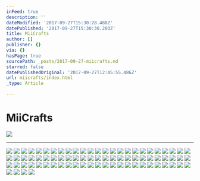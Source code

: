 ```yaml
---
inFeed: true
description: ''
dateModified: '2017-09-27T15:30:28.488Z'
datePublished: '2017-09-27T15:30:30.203Z'
title: MiiCrafts
author: []
publisher: {}
via: {}
hasPage: true
sourcePath: _posts/2017-09-27-miicrafts.md
starred: false
datePublishedOriginal: '2017-09-27T12:45:55.486Z'
url: miicrafts/index.html
_type: Article

---
```

# **MiiCrafts**
![](https://the-grid-user-content.s3-us-west-2.amazonaws.com/9289886a-9383-4a16-8b44-21fdead3ae5c.jpg)

---

![](https://the-grid-user-content.s3-us-west-2.amazonaws.com/426ce81c-4d3a-46d7-bd16-9733ea403668.jpg)
![](https://the-grid-user-content.s3-us-west-2.amazonaws.com/60e129bd-1d2c-4fdd-b70e-847b0b18e1d6.jpg)
![](https://the-grid-user-content.s3-us-west-2.amazonaws.com/d2dbfb65-dae3-4589-b4c7-b3f22f0c355a.jpg)
![](https://the-grid-user-content.s3-us-west-2.amazonaws.com/f3d08052-110d-4bdd-ae22-b9fd3b9170fd.jpg)
![](https://the-grid-user-content.s3-us-west-2.amazonaws.com/ae45eab5-09e4-46c9-a6ad-02a9ea797078.jpg)
![](https://the-grid-user-content.s3-us-west-2.amazonaws.com/876087ea-ab45-47fe-adf5-cc60cc39e739.jpg)
![](https://the-grid-user-content.s3-us-west-2.amazonaws.com/ecbcf8fa-72db-4393-bfac-a81387e5581b.jpg)
![](https://the-grid-user-content.s3-us-west-2.amazonaws.com/122e6587-58af-4b42-a0e5-8a52bd6686c7.jpg)
![](https://the-grid-user-content.s3-us-west-2.amazonaws.com/1c7d5d07-20df-4d6b-868c-8c03e2a55499.jpg)
![](https://the-grid-user-content.s3-us-west-2.amazonaws.com/32f8a77c-acb1-4daf-b92b-bd72c802b3a9.jpg)
![](https://the-grid-user-content.s3-us-west-2.amazonaws.com/8d263016-fdfb-47e9-8583-52b24ce7d5bd.jpg)
![](https://the-grid-user-content.s3-us-west-2.amazonaws.com/0529e432-58b8-4a23-bc88-c197a6e32a30.jpg)
![](https://the-grid-user-content.s3-us-west-2.amazonaws.com/94c22fbb-27bb-4360-809c-234741f9eaf7.jpg)
![](https://the-grid-user-content.s3-us-west-2.amazonaws.com/98c0680d-e260-4ba9-9269-dca3b3aed54e.jpg)
![](https://the-grid-user-content.s3-us-west-2.amazonaws.com/6f561540-10de-43a3-9e3e-7ae881d70698.jpg)
![](https://the-grid-user-content.s3-us-west-2.amazonaws.com/29df57d8-93c6-4ca4-965d-9602ad1ac4ea.jpg)
![](https://the-grid-user-content.s3-us-west-2.amazonaws.com/a704135f-1935-4566-9ce2-0de875b27fa7.jpg)
![](https://the-grid-user-content.s3-us-west-2.amazonaws.com/46d6e44b-81ca-461e-b4ce-a53bc751f38d.jpg)
![](https://the-grid-user-content.s3-us-west-2.amazonaws.com/6cb4b818-cbef-494c-8509-466748b2a58c.jpg)
![](https://the-grid-user-content.s3-us-west-2.amazonaws.com/efb15d48-3350-42c3-bf6a-945ff1a7c953.jpg)
![](https://the-grid-user-content.s3-us-west-2.amazonaws.com/ab4aa90f-d189-4298-9f83-270aba85f0ce.jpg)
![](https://the-grid-user-content.s3-us-west-2.amazonaws.com/00812d7f-a633-4998-ac16-da9e2be4aaac.jpg)
![](https://s3-us-west-2.amazonaws.com/the-grid-img/p/7195ae6fc1eee4de9d02060fde1eb1533d14e26e.jpg)
![](https://the-grid-user-content.s3-us-west-2.amazonaws.com/514cee18-4b40-49a0-bfea-1dfe0ee4748e.jpg)
![](https://the-grid-user-content.s3-us-west-2.amazonaws.com/b179d7ab-9249-47df-9ff2-e55697c219f6.jpg)
![](https://the-grid-user-content.s3-us-west-2.amazonaws.com/c15dcb0a-f789-462e-9f77-a9b4875be029.jpg)
![](https://the-grid-user-content.s3-us-west-2.amazonaws.com/f0f50f4e-f7ba-49ad-846a-783db8975038.jpg)
![](https://the-grid-user-content.s3-us-west-2.amazonaws.com/c9304f0b-a4a2-4573-85a3-6c7a1fb8f93f.jpg)
![](https://the-grid-user-content.s3-us-west-2.amazonaws.com/493ae17d-60d6-41df-8e02-85e60f6910dc.jpg)
![](https://the-grid-user-content.s3-us-west-2.amazonaws.com/8934e224-e65d-4a89-a0a9-ae6508c2ea1d.jpg)
![](https://the-grid-user-content.s3-us-west-2.amazonaws.com/e605f616-9584-4fa2-9f55-ee823e016109.jpg)
![](https://the-grid-user-content.s3-us-west-2.amazonaws.com/433bed20-3754-4144-85f3-30911c21fed2.jpg)
![](https://the-grid-user-content.s3-us-west-2.amazonaws.com/8e61bd7f-9226-44d3-9c2d-52d97ac4aa03.jpg)
![](https://the-grid-user-content.s3-us-west-2.amazonaws.com/28b857fc-f25c-40b8-802c-223c1d8c3033.jpg)
![](https://the-grid-user-content.s3-us-west-2.amazonaws.com/a984abd5-bf55-427f-9987-55c5619f8580.jpg)
![](https://the-grid-user-content.s3-us-west-2.amazonaws.com/f5583771-4c5e-4e90-8552-3df02086516f.jpg)
![](https://the-grid-user-content.s3-us-west-2.amazonaws.com/bd96fe0d-5e92-4760-83d8-c2cba2136971.jpg)
![](https://the-grid-user-content.s3-us-west-2.amazonaws.com/04c0e8f8-3715-4735-8a0c-cad34b8a81c4.jpg)
![](https://the-grid-user-content.s3-us-west-2.amazonaws.com/ea1e61b2-0d8b-4244-aa6d-1254f77729f5.jpg)
![](https://the-grid-user-content.s3-us-west-2.amazonaws.com/1ce5ce8d-5d32-44b3-9e63-6b6b4c2ae252.jpg)
![](https://the-grid-user-content.s3-us-west-2.amazonaws.com/cb287c8a-c048-4337-8a70-1fb380642dd3.jpg)
![](https://the-grid-user-content.s3-us-west-2.amazonaws.com/8570ef58-df04-442b-8cf2-ed0e8f46fdb1.jpg)
![](https://the-grid-user-content.s3-us-west-2.amazonaws.com/f80085b6-56bd-45af-8bb5-9d1d5a98e18e.jpg)
![](https://the-grid-user-content.s3-us-west-2.amazonaws.com/f370abd2-1886-4a66-9798-d3aed7f9442e.jpg)
![](https://the-grid-user-content.s3-us-west-2.amazonaws.com/505d3754-8437-4365-9d52-ff2d958e68e0.jpg)
![](https://the-grid-user-content.s3-us-west-2.amazonaws.com/0a2b361e-a7a4-4fb0-ace5-8c52f7759bf0.jpg)
![](https://the-grid-user-content.s3-us-west-2.amazonaws.com/e74305b7-3006-45c7-9d3a-530ddfd0088b.jpg)
![](https://the-grid-user-content.s3-us-west-2.amazonaws.com/2b743722-68cc-48d3-aa7d-8655e26a9cce.jpg)
![](https://the-grid-user-content.s3-us-west-2.amazonaws.com/a136ae74-d06d-4af7-a567-23796e4633e5.png)
![](https://the-grid-user-content.s3-us-west-2.amazonaws.com/4fbcf191-c465-4924-8f9a-776404c52889.jpg)
![](https://the-grid-user-content.s3-us-west-2.amazonaws.com/2b932484-ee8c-404d-9916-5c67be2ad888.jpg)
![](https://the-grid-user-content.s3-us-west-2.amazonaws.com/ee6d1f72-6df3-4f07-a12f-0b3f2bdf310d.jpg)
![](https://the-grid-user-content.s3-us-west-2.amazonaws.com/87a511bf-91c4-4351-bf7d-ae96e47dcc2d.jpg)
![](https://the-grid-user-content.s3-us-west-2.amazonaws.com/e1a7a1d9-9a5e-417a-9ad3-86088d3ed1fe.jpg)
![](https://the-grid-user-content.s3-us-west-2.amazonaws.com/95b981f9-65da-4893-b682-761a04e549d9.jpg)
![](https://the-grid-user-content.s3-us-west-2.amazonaws.com/53298231-6b90-42fe-98ac-e9abc06ccc28.jpg)
![](https://the-grid-user-content.s3-us-west-2.amazonaws.com/e876555c-ebcc-4ebd-95be-ac21bacabdeb.jpg)
![](https://the-grid-user-content.s3-us-west-2.amazonaws.com/c011d314-6ddd-49e7-ac04-776b4e3ca3b2.jpg)
![](https://the-grid-user-content.s3-us-west-2.amazonaws.com/f1f8ebe0-0810-44ff-a3e8-7d9c537bd94b.png)
![](https://the-grid-user-content.s3-us-west-2.amazonaws.com/035e22c8-1ebc-4b4e-ba2c-19d51849401c.jpg)
![](https://the-grid-user-content.s3-us-west-2.amazonaws.com/9c29e6d7-97c7-415b-baf1-aa8a39863aac.jpg)
![](https://the-grid-user-content.s3-us-west-2.amazonaws.com/c3257a9f-08ec-4f63-aa0e-d5ea4a86cfa2.jpg)
![](https://the-grid-user-content.s3-us-west-2.amazonaws.com/d617936f-f46e-47d3-93eb-9643bb0fcc68.jpg)
![](https://the-grid-user-content.s3-us-west-2.amazonaws.com/c69390dc-6367-4d56-bcc2-aa18afdc7b7b.jpg)
![](https://the-grid-user-content.s3-us-west-2.amazonaws.com/1f195654-0b75-46f2-9f32-d2a14bcbf6d9.jpg)
![](https://the-grid-user-content.s3-us-west-2.amazonaws.com/f7c46462-fa22-45b3-85ed-2d6fa30df09f.jpg)
![](https://the-grid-user-content.s3-us-west-2.amazonaws.com/f8722775-ce08-474a-93b9-a6faa55db276.jpg)
![](https://the-grid-user-content.s3-us-west-2.amazonaws.com/b74605b7-3ed2-4ed8-8af2-3ce4d58841f3.jpg)
![](https://the-grid-user-content.s3-us-west-2.amazonaws.com/390071c1-03b9-4ca1-b52f-020d1ab37062.jpg)
![](https://the-grid-user-content.s3-us-west-2.amazonaws.com/68684395-e62c-4881-991c-5bc114a3af82.jpg)
![](https://the-grid-user-content.s3-us-west-2.amazonaws.com/e2088c02-302c-45f9-926a-6dbdbb1a0aac.jpg)
![](https://the-grid-user-content.s3-us-west-2.amazonaws.com/6f149133-939f-4056-bdc2-395a9f39eb5e.jpg)
![](https://the-grid-user-content.s3-us-west-2.amazonaws.com/0ecad04a-9735-4648-8280-1fe20f6dfa6f.jpg)
![](https://the-grid-user-content.s3-us-west-2.amazonaws.com/738f6671-037f-4357-995c-25bb4b2d2cc8.jpg)
![](https://the-grid-user-content.s3-us-west-2.amazonaws.com/4b99aa8f-7730-415f-917d-14d2cbd2a198.jpg)
![](https://the-grid-user-content.s3-us-west-2.amazonaws.com/18621337-6599-428e-9f09-70c25a3e4731.jpg)
![](https://the-grid-user-content.s3-us-west-2.amazonaws.com/ce7c602f-a42d-4783-bd02-766508d4d6cd.jpg)
![](https://the-grid-user-content.s3-us-west-2.amazonaws.com/c259f50c-9fe2-4fb8-8d91-6ece04d0322e.jpg)
![](https://the-grid-user-content.s3-us-west-2.amazonaws.com/d0a3058d-d590-4e60-ae2f-dddf118f6033.jpg)